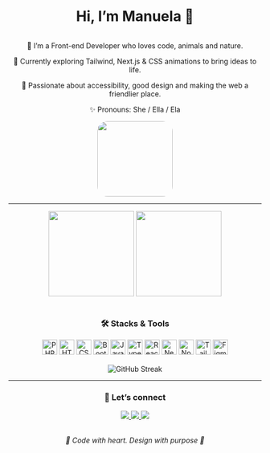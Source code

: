 <h1 align="center">Hi, I’m Manuela 🥰</h1>

<div align="center">
  <div style="display: inline-block;">
    <p>👋 I’m a Front-end Developer who loves code, animals and nature.</p>
    <p>🌱 Currently exploring Tailwind, Next.js & CSS animations to bring ideas to life.</p>
    <p>💛 Passionate about accessibility, good design and making the web a friendlier place.</p>
    <p>✨ Pronouns: She / Ella / Ela</p>
  </div>

  <div style="display: inline-block; vertical-align: middle;">
    <img src="https://i.postimg.cc/pV1jQp7B/tkthao219-bubududu.gif" height="150" style="border-radius:20px;" alt=""/>
  </div>
</div>


---

<div align="center">
  <img height="170em" src="https://github-readme-stats.vercel.app/api?username=netuninho&show_icons=true&theme=nightowl&include_all_commits=true&count_private=true&hide_border=true"/>
  <img height="170em" src="https://github-readme-stats.vercel.app/api/top-langs/?username=netuninho&layout=compact&langs_count=7&theme=nightowl&hide_border=true"/>
</div>

<br>

<h3 align="center">🛠️ Stacks & Tools</h3>
<div align="center">
  <img height="30" src="https://cdn.jsdelivr.net/gh/devicons/devicon/icons/php/php-original.svg" alt="PHP"/>
  <img height="30" src="https://cdn.jsdelivr.net/gh/devicons/devicon/icons/html5/html5-original.svg" alt="HTML"/>
  <img height="30" src="https://cdn.jsdelivr.net/gh/devicons/devicon/icons/css3/css3-original.svg" alt="CSS"/>
  <img height="30" src="https://cdn.jsdelivr.net/gh/devicons/devicon/icons/bootstrap/bootstrap-original.svg" alt="Bootstrap"/>
  <img height="30" src="https://cdn.jsdelivr.net/gh/devicons/devicon/icons/javascript/javascript-original.svg" alt="JavaScript"/>
  <img height="30" src="https://cdn.jsdelivr.net/gh/devicons/devicon/icons/typescript/typescript-original.svg" alt="TypeScript"/>
  <img height="30" src="https://cdn.jsdelivr.net/gh/devicons/devicon/icons/react/react-original.svg" alt="React"/>
  <img height="30" src="https://cdn.jsdelivr.net/gh/devicons/devicon@latest/icons/nextjs/nextjs-original.svg" alt="Next.js"/>
  <img height="30" src="https://cdn.jsdelivr.net/gh/devicons/devicon@latest/icons/nodejs/nodejs-original.svg" alt="Node.js"/>
  <img height="30" src="https://cdn.jsdelivr.net/gh/devicons/devicon@latest/icons/tailwindcss/tailwindcss-original.svg" alt="Tailwind"/>
  <img height="30" src="https://cdn.jsdelivr.net/gh/devicons/devicon@latest/icons/figma/figma-original.svg" alt="Figma"/>
</div>

<br>

<div align="center">
  <img src="https://streak-stats.demolab.com?user=netuninho&theme=nightowl&hide_border=true&short_numbers=true" alt="GitHub Streak"/>
</div>

---

<h3 align="center">💌 Let’s connect</h3>
<div align="center">
  <a href="mailto:manuelass.dev@gmail.com">
    <img src="https://img.shields.io/badge/-Gmail-%23333?style=for-the-badge&logo=gmail&logoColor=white"/>
  </a>
  <a href="https://www.instagram.com/netuninho" target="_blank">
    <img src="https://img.shields.io/badge/-Instagram-%23E4405F?style=for-the-badge&logo=instagram&logoColor=white"/>
  </a>
  <a href="https://www.linkedin.com/in/manuela-silva-588ab71a4/" target="_blank">
    <img src="https://img.shields.io/badge/-LinkedIn-%230077B5?style=for-the-badge&logo=linkedin&logoColor=white"/>
  </a>
</div>

<br>

<p align="center"><i>💛 Code with heart. Design with purpose 💛</i></p>
